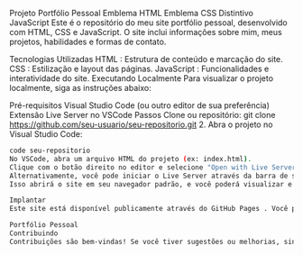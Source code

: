 Projeto Portfólio Pessoal
Emblema HTML Emblema CSS Distintivo JavaScript
Este é o repositório do meu site portfólio pessoal, desenvolvido com HTML, CSS e JavaScript. O site inclui informações sobre mim, meus projetos, habilidades e formas de contato.

Tecnologias Utilizadas
HTML : Estrutura de conteúdo e marcação do site.
CSS : Estilização e layout das páginas.
JavaScript : Funcionalidades e interatividade do site.
Executando Localmente
Para visualizar o projeto localmente, siga as instruções abaixo:

Pré-requisitos
Visual Studio Code (ou outro editor de sua preferência)
Extensão Live Server no VSCode
Passos
Clone ou repositório:
git clone https://github.com/seu-usuario/seu-repositorio.git
2. Abra o projeto no Visual Studio Code:
   ```bash
   code seu-repositorio
No VSCode, abra um arquivo HTML do projeto (ex: index.html).
Clique com o botão direito no editor e selecione "Open with Live Server" .
Alternativamente, você pode iniciar o Live Server através da barra de status do VSCode.
Isso abrirá o site em seu navegador padrão, e você poderá visualizar e testar as alterações em tempo real.

Implantar
Este site está disponível publicamente através do GitHub Pages . Você pode acessar a versão online pelo link abaixo:

Portfólio Pessoal
Contribuindo
Contribuições são bem-vindas! Se você tiver sugestões ou melhorias, sinta-se à vontade para abrir um pull request .

